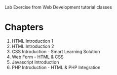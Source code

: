 Lab Exercise from Web Development tutorial classes
<h1>Chapters</h1>  
<ol>
    <li>HTML Introduction 1</li>
    <li>HTML Introduction 2</li>
    <li>CSS Introduction - Smart Learning Solution</li>
    <li>Web Form - HTML & CSS</li>
    <li>Javascript Introduction</li>
    <li>PHP Introduction - HTML & PHP Integration</li>
</ol>